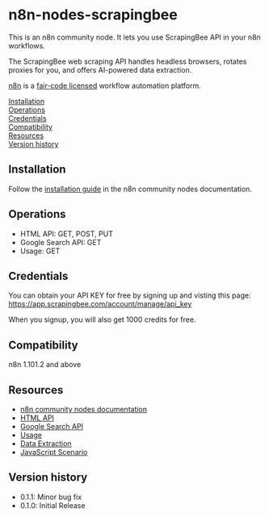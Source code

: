 # n8n-nodes-scrapingbee

This is an n8n community node. It lets you use ScrapingBee API in your n8n workflows.

The ScrapingBee web scraping API handles headless browsers, rotates proxies for you, and offers AI-powered data extraction.

[n8n](https://n8n.io/) is a [fair-code licensed](https://docs.n8n.io/reference/license/) workflow automation platform.

[Installation](#installation)  
[Operations](#operations)  
[Credentials](#credentials)  <!-- delete if no auth needed -->  
[Compatibility](#compatibility)  
[Resources](#resources)  
[Version history](#version-history)  <!-- delete if not using this section -->  

## Installation

Follow the [installation guide](https://docs.n8n.io/integrations/community-nodes/installation/) in the n8n community nodes documentation.

## Operations

- HTML API: GET, POST, PUT
- Google Search API: GET
- Usage: GET

## Credentials

You can obtain your API KEY for free by signing up and visting this page: https://app.scrapingbee.com/account/manage/api_key

When you signup, you will also get 1000 credits for free.

## Compatibility

n8n 1.101.2 and above

## Resources

* [n8n community nodes documentation](https://docs.n8n.io/integrations/#community-nodes)
* [HTML API](https://www.scrapingbee.com/documentation/)
* [Google Search API](https://www.scrapingbee.com/documentation/google/)
* [Usage](https://www.scrapingbee.com/documentation/#usage-endpoint)
* [Data Extraction](https://www.scrapingbee.com/documentation/data-extraction/)
* [JavaScript Scenario](https://www.scrapingbee.com/documentation/js-scenario/)

## Version history

- 0.1.1: Minor bug fix
- 0.1.0: Initial Release


